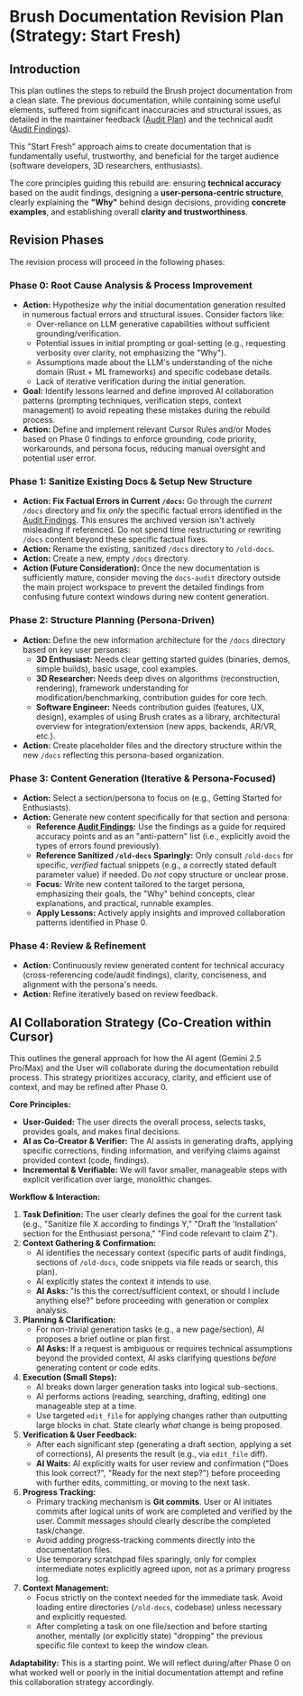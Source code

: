 # Brush Documentation Revision Plan (Strategy: Start Fresh)

## Introduction

This plan outlines the steps to rebuild the Brush project documentation from a clean slate. The previous documentation, while containing some useful elements, suffered from significant inaccuracies and structural issues, as detailed in the maintainer feedback ([Audit Plan](./docs-ai-agent-audit-plan.md)) and the technical audit ([Audit Findings](./docs-audit-findings-gemini.md)).

This "Start Fresh" approach aims to create documentation that is fundamentally useful, trustworthy, and beneficial for the target audience (software developers, 3D researchers, enthusiasts).

The core principles guiding this rebuild are: ensuring **technical accuracy** based on the audit findings, designing a **user-persona-centric structure**, clearly explaining the **"Why"** behind design decisions, providing **concrete examples**, and establishing overall **clarity and trustworthiness**.

## Revision Phases

The revision process will proceed in the following phases:

### Phase 0: Root Cause Analysis & Process Improvement

*   **Action:** Hypothesize *why* the initial documentation generation resulted in numerous factual errors and structural issues. Consider factors like:
    *   Over-reliance on LLM generative capabilities without sufficient grounding/verification.
    *   Potential issues in initial prompting or goal-setting (e.g., requesting verbosity over clarity, not emphasizing the "Why").
    *   Assumptions made about the LLM's understanding of the niche domain (Rust + ML frameworks) and specific codebase details.
    *   Lack of iterative verification during the initial generation.
*   **Goal:** Identify lessons learned and define improved AI collaboration patterns (prompting techniques, verification steps, context management) to avoid repeating these mistakes during the rebuild process.
*   **Action:** Define and implement relevant Cursor Rules and/or Modes based on Phase 0 findings to enforce grounding, code priority, workarounds, and persona focus, reducing manual oversight and potential user error.

### Phase 1: Sanitize Existing Docs & Setup New Structure

*   **Action:** **Fix Factual Errors in Current `/docs`:** Go through the *current* `/docs` directory and fix *only* the specific factual errors identified in the [Audit Findings](./docs-audit-findings-gemini.md). This ensures the archived version isn't actively misleading if referenced. Do not spend time restructuring or rewriting `/docs` content beyond these specific factual fixes.
*   **Action:** Rename the existing, sanitized `/docs` directory to `/old-docs`.
*   **Action:** Create a new, empty `/docs` directory.
*   **Action (Future Consideration):** Once the new documentation is sufficiently mature, consider moving the `docs-audit` directory outside the main project workspace to prevent the detailed findings from confusing future context windows during new content generation.

### Phase 2: Structure Planning (Persona-Driven)

*   **Action:** Define the new information architecture for the `/docs` directory based on key user personas:
    *   **3D Enthusiast:** Needs clear getting started guides (binaries, demos, simple builds), basic usage, cool examples.
    *   **3D Researcher:** Needs deep dives on algorithms (reconstruction, rendering), framework understanding for modification/benchmarking, contribution guides for core tech.
    *   **Software Engineer:** Needs contribution guides (features, UX, design), examples of using Brush crates as a library, architectural overview for integration/extension (new apps, backends, AR/VR, etc.).
*   **Action:** Create placeholder files and the directory structure within the new `/docs` reflecting this persona-based organization.

### Phase 3: Content Generation (Iterative & Persona-Focused)

*   **Action:** Select a section/persona to focus on (e.g., Getting Started for Enthusiasts).
*   **Action:** Generate new content specifically for that section and persona:
    *   **Reference [Audit Findings](./docs-audit-findings-gemini.md):** Use the findings as a guide for required accuracy points and as an "anti-pattern" list (i.e., explicitly avoid the types of errors found previously).
    *   **Reference Sanitized `/old-docs` Sparingly:** Only consult `/old-docs` for specific, *verified* factual snippets (e.g., a correctly stated default parameter value) if needed. Do *not* copy structure or unclear prose.
    *   **Focus:** Write new content tailored to the target persona, emphasizing their goals, the "Why" behind concepts, clear explanations, and practical, runnable examples.
    *   **Apply Lessons:** Actively apply insights and improved collaboration patterns identified in Phase 0.

### Phase 4: Review & Refinement

*   **Action:** Continuously review generated content for technical accuracy (cross-referencing code/audit findings), clarity, conciseness, and alignment with the persona's needs.
*   **Action:** Refine iteratively based on review feedback.

## AI Collaboration Strategy (Co-Creation within Cursor)

This outlines the general approach for how the AI agent (Gemini 2.5 Pro/Max) and the User will collaborate during the documentation rebuild process. This strategy prioritizes accuracy, clarity, and efficient use of context, and may be refined after Phase 0.

**Core Principles:**

*   **User-Guided:** The user directs the overall process, selects tasks, provides goals, and makes final decisions.
*   **AI as Co-Creator & Verifier:** The AI assists in generating drafts, applying specific corrections, finding information, and verifying claims against provided context (code, findings).
*   **Incremental & Verifiable:** We will favor smaller, manageable steps with explicit verification over large, monolithic changes.

**Workflow & Interaction:**

1.  **Task Definition:** The user clearly defines the goal for the current task (e.g., "Sanitize file X according to findings Y," "Draft the 'Installation' section for the Enthusiast persona," "Find code relevant to claim Z").
2.  **Context Gathering & Confirmation:**
    *   AI identifies the necessary context (specific parts of audit findings, sections of `/old-docs`, code snippets via file reads or search, this plan).
    *   AI explicitly states the context it intends to use.
    *   **AI Asks:** "Is this the correct/sufficient context, or should I include anything else?" before proceeding with generation or complex analysis.
3.  **Planning & Clarification:**
    *   For non-trivial generation tasks (e.g., a new page/section), AI proposes a brief outline or plan first.
    *   **AI Asks:** If a request is ambiguous or requires technical assumptions beyond the provided context, AI asks clarifying questions *before* generating content or code edits.
4.  **Execution (Small Steps):**
    *   AI breaks down larger generation tasks into logical sub-sections.
    *   AI performs actions (reading, searching, drafting, editing) one manageable step at a time.
    *   Use targeted `edit_file` for applying changes rather than outputting large blocks in chat. State clearly *what* change is being proposed.
5.  **Verification & User Feedback:**
    *   After each significant step (generating a draft section, applying a set of corrections), AI presents the result (e.g., via `edit_file` diff).
    *   **AI Waits:** AI explicitly waits for user review and confirmation ("Does this look correct?", "Ready for the next step?") before proceeding with further edits, committing, or moving to the next task.
6.  **Progress Tracking:**
    *   Primary tracking mechanism is **Git commits**. User or AI initiates commits after logical units of work are completed and verified by the user. Commit messages should clearly describe the completed task/change.
    *   Avoid adding progress-tracking comments directly into the documentation files.
    *   Use temporary scratchpad files sparingly, only for complex intermediate notes explicitly agreed upon, not as a primary progress log.
7.  **Context Management:**
    *   Focus strictly on the context needed for the immediate task. Avoid loading entire directories (`/old-docs`, codebase) unless necessary and explicitly requested.
    *   After completing a task on one file/section and before starting another, mentally (or explicitly state) "dropping" the previous specific file context to keep the window clean.

**Adaptability:** This is a starting point. We will reflect during/after Phase 0 on what worked well or poorly in the initial documentation attempt and refine this collaboration strategy accordingly. 